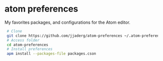 # atom preferences

My favorites packages, and configurations for the Atom editor.

```sh
 # Clone
 git clone https://github.com/jjaderg/atom-preferences ~/.atom-preferences
 # Access folder
 cd atom-preferences
 # Install preferences
 apm install --packages-file packages.cson
```
